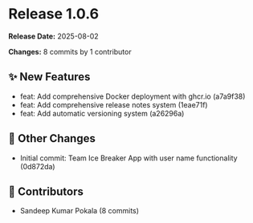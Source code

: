 # Release 1.0.6

**Release Date:** 2025-08-02

**Changes:** 8 commits by 1 contributor

## ✨ New Features

- feat: Add comprehensive Docker deployment with ghcr.io (a7a9f38)
- feat: Add comprehensive release notes system (1eae71f)
- feat: Add automatic versioning system (a26296a)

## 🔧 Other Changes

- Initial commit: Team Ice Breaker App with user name functionality (0d872da)

## 👥 Contributors

- Sandeep Kumar Pokala (8 commits)


